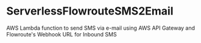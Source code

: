 # ServerlessFlowrouteSMS2Email
AWS Lambda function to send SMS via e-mail using AWS API Gateway and Flowroute's Webhook URL for Inbound SMS
